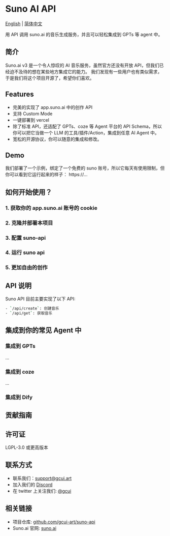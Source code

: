 # Suno AI API

[English](./README.md) | [简体中文](./README_CN.md)

用 API 调用 suno.ai 的音乐生成服务，并且可以轻松集成到 GPTs 等 agent 中。

## 简介

Suno.ai v3 是一个令人惊叹的 AI 音乐服务，虽然官方还没有开放 API，但我们已经迫不及待的想在某些地方集成它的能力。
我们发现有一些用户也有类似需求，于是我们将这个项目开源了，希望你们喜欢。

## Features

- 完美的实现了 app.suno.ai 中的创作 API
- 支持 Custom Mode
- 一键部署到 vercel
- 除了标准 API，还适配了 GPTs、coze 等 Agent 平台的 API Schema，所以你可以把它当做一个 LLM 的工具/插件/Action，集成到任意 AI Agent 中。
- 宽松的开源协议，你可以随意的集成和修改。

## Demo

我们部署了一个示例，绑定了一个免费的 suno 账号，所以它每天有使用限制，但你可以看到它运行起来的样子：
https://...

## 如何开始使用？

### 1. 获取你的 app.suno.ai 账号的 cookie

### 2. 克隆并部署本项目

### 3. 配置 suno-api

### 4. 运行 suno api

### 5. 更加自由的创作

## API 说明

Suno API 目前主要实现了以下 API:

```bash
- `/api/create`: 创建音乐
- `/api/get`: 获取音乐
```

## 集成到你的常见 Agent 中

### 集成到 GPTs

...

### 集成到 coze

...

### 集成到 Dify

## 贡献指南

## 许可证

LGPL-3.0 或更高版本

## 联系方式

- 联系我们：<support@gcui.art>
- 加入我们的 [Discord](https://...)
- 在 twitter 上关注我们: [@gcui](https://twitter.com/gcui_art)

## 相关链接

- 项目仓库: [github.com/gcui-art/suno-api](https://github.com/gcui-art/suno-api)
- Suno.ai 官网: [suno.ai](https://suno.ai)
